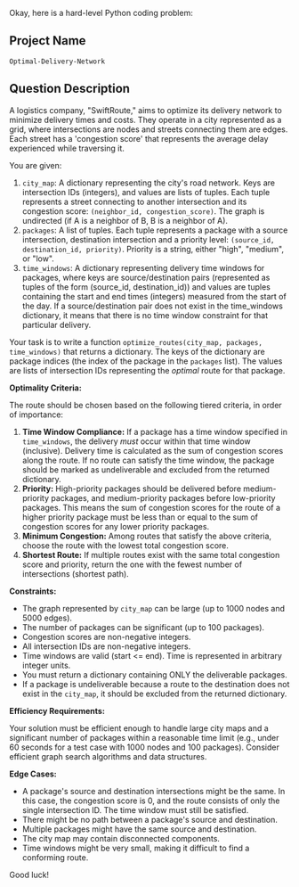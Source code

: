 Okay, here is a hard-level Python coding problem:

## Project Name

```
Optimal-Delivery-Network
```

## Question Description

A logistics company, "SwiftRoute," aims to optimize its delivery network to minimize delivery times and costs.  They operate in a city represented as a grid, where intersections are nodes and streets connecting them are edges. Each street has a 'congestion score' that represents the average delay experienced while traversing it.

You are given:

1.  `city_map`: A dictionary representing the city's road network. Keys are intersection IDs (integers), and values are lists of tuples. Each tuple represents a street connecting to another intersection and its congestion score: `(neighbor_id, congestion_score)`.  The graph is undirected (if A is a neighbor of B, B is a neighbor of A).
2.  `packages`: A list of tuples. Each tuple represents a package with a source intersection, destination intersection and a priority level: `(source_id, destination_id, priority)`. Priority is a string, either "high", "medium", or "low".
3.  `time_windows`: A dictionary representing delivery time windows for packages, where keys are source/destination pairs (represented as tuples of the form (source\_id, destination\_id)) and values are tuples containing the start and end times (integers) measured from the start of the day. If a source/destination pair does not exist in the time\_windows dictionary, it means that there is no time window constraint for that particular delivery.

Your task is to write a function `optimize_routes(city_map, packages, time_windows)` that returns a dictionary.  The keys of the dictionary are package indices (the index of the package in the `packages` list). The values are lists of intersection IDs representing the *optimal* route for that package.

**Optimality Criteria:**

The route should be chosen based on the following tiered criteria, in order of importance:

1.  **Time Window Compliance:**  If a package has a time window specified in `time_windows`, the delivery *must* occur within that time window (inclusive).  Delivery time is calculated as the sum of congestion scores along the route. If no route can satisfy the time window, the package should be marked as undeliverable and excluded from the returned dictionary.
2.  **Priority:**  High-priority packages should be delivered before medium-priority packages, and medium-priority packages before low-priority packages. This means the sum of congestion scores for the route of a higher priority package must be less than or equal to the sum of congestion scores for any lower priority packages.
3.  **Minimum Congestion:**  Among routes that satisfy the above criteria, choose the route with the lowest total congestion score.
4.  **Shortest Route:** If multiple routes exist with the same total congestion score and priority, return the one with the fewest number of intersections (shortest path).

**Constraints:**

*   The graph represented by `city_map` can be large (up to 1000 nodes and 5000 edges).
*   The number of packages can be significant (up to 100 packages).
*   Congestion scores are non-negative integers.
*   All intersection IDs are non-negative integers.
*   Time windows are valid (start <= end). Time is represented in arbitrary integer units.
*   You must return a dictionary containing ONLY the deliverable packages.
*   If a package is undeliverable because a route to the destination does not exist in the `city_map`, it should be excluded from the returned dictionary.

**Efficiency Requirements:**

Your solution must be efficient enough to handle large city maps and a significant number of packages within a reasonable time limit (e.g., under 60 seconds for a test case with 1000 nodes and 100 packages).  Consider efficient graph search algorithms and data structures.

**Edge Cases:**

*   A package's source and destination intersections might be the same. In this case, the congestion score is 0, and the route consists of only the single intersection ID. The time window must still be satisfied.
*   There might be no path between a package's source and destination.
*   Multiple packages might have the same source and destination.
*   The city map may contain disconnected components.
*   Time windows might be very small, making it difficult to find a conforming route.

Good luck!
